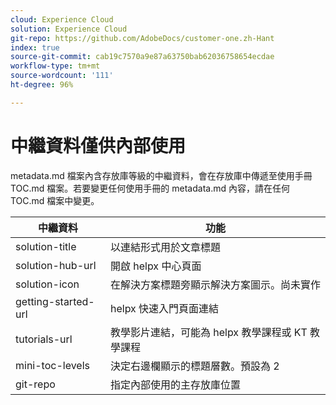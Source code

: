 ```yaml
---
cloud: Experience Cloud
solution: Experience Cloud
git-repo: https://github.com/AdobeDocs/customer-one.zh-Hant
index: true
source-git-commit: cab19c7570a9e87a63750bab62036758654ecdae
workflow-type: tm+mt
source-wordcount: '111'
ht-degree: 96%

---
```



# 中繼資料僅供內部使用

metadata.md 檔案內含存放庫等級的中繼資料，會在存放庫中傳遞至使用手冊 TOC.md 檔案。若要變更任何使用手冊的 metadata.md 內容，請在任何 TOC.md 檔案中變更。

| 中繼資料 | 功能 |
|--- |--- |
| solution-title | 以連結形式用於文章標題 |
| solution-hub-url | 開啟 helpx 中心頁面 |
| solution-icon | 在解決方案標題旁顯示解決方案圖示。尚未實作 |
| getting-started-url | helpx 快速入門頁面連結 |
| tutorials-url | 教學影片連結，可能為 helpx 教學課程或 KT 教學課程 |
| mini-toc-levels | 決定右邊欄顯示的標題層數。預設為 2 |
| git-repo | 指定內部使用的主存放庫位置 |
